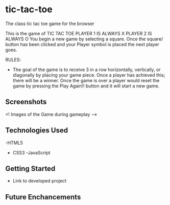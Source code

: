# tic-tac-toe
The class tic tac toe game for the browser

This is the game of TIC TAC TOE
PLAYER 1 IS ALWAYS X PLAYER 2 IS ALWAYS O
You begin a new game by selecting a square. Once the square/ button has been clicked and your Player symbol is placed the next  player goes.

RULES:
* The goal of the game is to receive 3 in a row horizontally, vertically, or diagonally by placing your game piece.
Once a player has achieved this; there will be a winner. Once the game is over a player would reset the game by pressing the Play Again!! button and it will start a new game.


## Screenshots

<! Images of the Game during gameplay -->

## Technologies Used
-HTML5
- CSS3
-JavaScript

## Getting Started
- Link to developed project

## Future Enchancements

